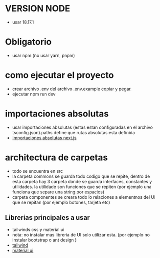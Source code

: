 # VERSION NODE
- usar 18.17.1
# Obligatorio
- usar npm (no usar yarn, pnpm)
# como ejecutar el proyecto
- crear archivo .env del archivo .env.example copiar y pegar.
- ejecutar npm run dev 
# importaciones absolutas
- usar importaciones absolutas (estas estan configuradas en el archivo tsconfig.json).paths define que rutas absolutas esta definida
- [Importaciones absolutas next.js](https://nextjs.org/docs/app/building-your-application/configuring/absolute-imports-and-module-aliases)
# architectura de carpetas
- todo se encuentra en src
- la carpeta commons se guarda todo codigo que se repite, dentro de esta carpeta hay 3 carpeta donde se guarda interfaces, constantes y utilidades. la utilidade son funciones que se repiten (por ejemplo una funciona que separe una string por espacios)
- carpeta componentes se creara todo lo relaciones a elementnos del UI que se repitan (por ejemplo botones, tarjeta etc)

## Librerias principales a usar
- tailwinds css y material ui
- nota: no instalar mas libreria de UI solo utilizar esta. (por ejemplo no instalar bootstrap o ant design )
- [tailwind](https://tailwindcss.com/)
- [material ui](https://mui.com/material-ui/)
